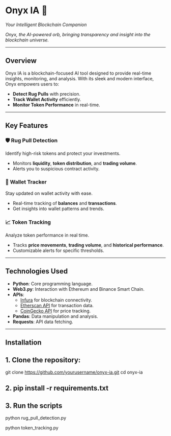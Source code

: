 # Onyx IA 🌌  
_Your Intelligent Blockchain Companion_  

_Onyx, the AI-powered orb, bringing transparency and insight into the blockchain universe._

---

## Overview  
Onyx IA is a blockchain-focused AI tool designed to provide real-time insights, monitoring, and analysis. With its sleek and modern interface, Onyx empowers users to:  
- **Detect Rug Pulls** with precision.  
- **Track Wallet Activity** efficiently.  
- **Monitor Token Performance** in real-time.  

---

## Key Features  

### 🛡️ **Rug Pull Detection**  
Identify high-risk tokens and protect your investments.  
- Monitors **liquidity**, **token distribution**, and **trading volume**.  
- Alerts you to suspicious contract activity.  

### 💼 **Wallet Tracker**  
Stay updated on wallet activity with ease.  
- Real-time tracking of **balances** and **transactions**.  
- Get insights into wallet patterns and trends.  

### 📈 **Token Tracking**  
Analyze token performance in real time.  
- Tracks **price movements**, **trading volume**, and **historical performance**.  
- Customizable alerts for specific thresholds.  

---

## Technologies Used  
- **Python**: Core programming language.  
- **Web3.py**: Interaction with Ethereum and Binance Smart Chain.  
- **APIs**:  
  - [Infura](https://infura.io) for blockchain connectivity.  
  - [Etherscan API](https://etherscan.io) for transaction data.  
  - [CoinGecko API](https://www.coingecko.com) for price tracking.  
- **Pandas**: Data manipulation and analysis.  
- **Requests**: API data fetching.  

---

## Installation  

## 1. Clone the repository:  

   git clone https://github.com/yourusername/onyx-ia.git
   cd onyx-ia

## 2. pip install -r requirements.txt

## 3. Run the scripts

   python rug_pull_detection.py

   python token_tracking.py


